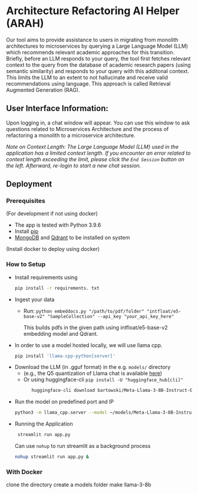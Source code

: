 # Architecture Refactoring AI Helper (ARAH)
Our tool aims to provide assistance to users in migrating from monolith architectures to microservices by querying a Large Language Model (LLM) which recommends relevant academic approaches for this transition. Briefly, before an LLM responds to your query, the tool first fetches relevant context to the query from the database of academic research papers (using semantic similarity) and responds to your query with this additonal context. This limits the LLM to an extent to not hallucinate and receive valid recommendations using language. This approach is called Retrieval Augmented Generation (RAG). 

## User Interface Information: 
Upon logging in, a chat window will appear. You can use this window to ask questions related to Microservices Architecture and the process of refactoring a monolith to a microservice architecture.

*Note on Context Length:
The Large Language Model (LLM) used in the application has a limited context length. If you encounter an error related to context length exceeding the limit, please click the `End Session` button on the left. Afterward, re-login to start a new chat session.*

## Deployment

### Prerequisites 
(For development if not using docker)
- The app is tested with Python 3.9.6
- Install [pip](https://pip.pypa.io/en/stable/installation/)
- [MongoDB](https://www.mongodb.com/docs/manual/installation/) and [Qdrant](https://qdrant.tech/documentation/guides/installation/) to be installed on system 

(Install docker to deploy using docker)

### How to Setup

- Install requirements using 
   ```sh
   pip install -r requirements. txt
   ```
- Ingest your data
  - Run: `python embeddocs.py "/path/to/pdf/folder" "intfloat/e5-base-v2" "SampleCollection" --api_key "your_api_key_here"`

    This builds pdfs in the given path using intfloat/e5-base-v2 embedding model and Qdrant.
- In order to use a model hosted locally, we will use llama cpp.
  ```sh
  pip install 'llama-cpp-python[server]'
  ```
- Download the LLM (in .gguf format) in the e.g. `models/` directory 
  - (e.g., the Q5 quantization of Llama chat is available [here](https://huggingface.co/bartowski/Meta-Llama-3-8B-Instruct-GGUF/resolve/main/Meta-Llama-3-8B-Instruct-Q5_K_M.gguf?download=true)) 
  - Or using huggingface-cli `pip install -U "huggingface_hub[cli]"`
    ```sh
       huggingface-cli download bartowski/Meta-Llama-3-8B-Instruct-GGUF Meta-Llama-3-8B-Instruct-Q5_K_M.gguf --local-dir ~/models --local-dir-use-symlinks False
    ```
- Run the model on predefined port and IP
  ```sh
  python3 -m llama_cpp.server --model ~/models/Meta-Llama-3-8B-Instruct-Q5_K_M.gguf --port <PORT> --host <Insert IP> --n_ctx 8000 --chat_format chatml
  ```
- Running the Application
    ```sh
     streamlit run app.py
     ```
   Can use `nohup` to run streamlit as a background process
    ```sh
    nohup streamlit run app.py &
    ```

### With Docker

clone the directory
create a models folder 
make llama-3-8b

